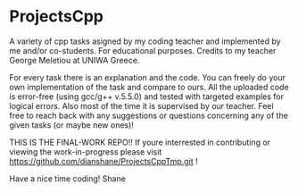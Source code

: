 # ProjectsCpp
A variety of cpp tasks asigned by my coding teacher and implemented by me and/or co-students. 
For educational purposes. 
Credits to my teacher George Meletiou at UNIWA Greece.

For every task there is an explanation and the code.
You can freely do your own implementation of the task and compare to ours.
All the uploaded code is error-free (using gcc/g++ v.5.5.0) and tested with targeted examples for logical errors. Also most of the time it is supervised by our teacher.
Feel free to reach back with any suggestions or questions concerning any of the given tasks (or maybe new ones)!

THIS IS THE FINAL-WORK REPO!!
If youre interrested in contributing or viewing the work-in-progress please visit https://github.com/dianshane/ProjectsCppTmp.git !

Have a nice time coding!
Shane
